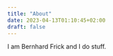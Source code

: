```yaml
---
title: "About"
date: 2023-04-13T01:10:45+02:00
draft: false
---
```


I am Bernhard Frick and I do stuff.
